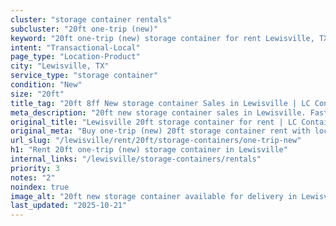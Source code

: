 ```yaml
---
cluster: "storage container rentals"
subcluster: "20ft one-trip (new)"
keyword: "20ft one-trip (new) storage container for rent Lewisville, TX"
intent: "Transactional-Local"
page_type: "Location-Product"
city: "Lewisville, TX"
service_type: "storage container"
condition: "New"
size: "20ft"
title_tag: "20ft 8ff New storage container Sales in Lewisville | LC Container"
meta_description: "20ft new storage container sales in Lewisville. Fast delivery, competitive pricing. Serving storage containers area. Quote ID: N9Z. Call (214) 524-4168 for your free quote today."
original_title: "Lewisville 20ft storage container for rent | LC Container"
original_meta: "Buy one-trip (new) 20ft storage container rent with local delivery in Lewisville, TX. LC Container — local Since 2003. Request a fast quote today."
url_slug: "/lewisville/rent/20ft/storage-containers/one-trip-new"
h1: "Rent 20ft one-trip (new) storage container in Lewisville"
internal_links: "/lewisville/storage-containers/rentals"
priority: 3
notes: "2"
noindex: true
image_alt: "20ft new storage container available for delivery in Lewisville"
last_updated: "2025-10-21"
---
```


<!-- TODO: Add unique city/inventory copy, images, and internal links here. -->
